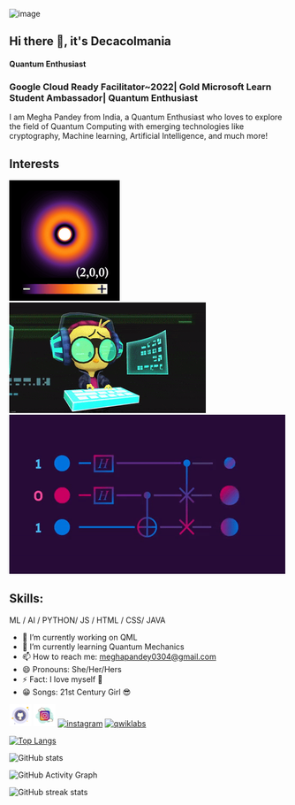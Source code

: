 ![image](https://pbs.twimg.com/media/FyqU8GcXgAMHux4?format=jpg&name=large )

## Hi there 👋, it's Decacolmania 
#### Quantum Enthusiast
###  Google Cloud Ready Facilitator~2022| Gold Microsoft Learn Student Ambassador| Quantum Enthusiast
I am Megha Pandey from India, a Quantum Enthusiast who loves to explore the field of Quantum Computing with emerging technologies like cryptography, Machine learning, Artificial Intelligence, and much more!

## Interests 
<img src="https://github.com/megha0304/megha0304/blob/main/4.gif"> <img src="https://github.com/megha0304/megha0304/blob/main/3.gif"> <img src ="https://github.com/megha0304/megha0304/blob/main/5.gif">

## Skills:
 ML / AI / PYTHON/ JS / HTML / CSS/ JAVA

- 🔭 I’m currently working on QML 
- 🌱 I’m currently learning Quantum Mechanics 
- 📫 How to reach me: meghapandey0304@gmail.com 
- 😄 Pronouns: She/Her/Hers 
- ⚡ Fact: I love myself :purple_heart:
-  :grin: Songs: 21st Century Girl :sunglasses:


  
[<img src='icons/icons8-github-50.png' alt='github' height='40'>](https://github.com/megha0304) [<img src='icons/icons8-instagram-100.png' alt='linkedin' height='40'>](https://www.linkedin.com/in/https://www.linkedin.com/in/megha-pandey-a1a5721ba/)  [<img src=https://icons8.com/icon/hFoVFpm6gl9A/instagram alt='instagram' height='40'>](https://www.instagram.com/https://www.instagram.com/qc_maniac//)   [<img src='https://icons8.com/icon/9J37goKb44e7/qwiklabs-provides-real-cloud-environments-that-help-developers' alt='qwiklabs' height='40'>](https://www.cloudskillsboost.google/public_profiles/d91de2fa-c3e9-41ee-97d1-5a8ac19a18cb) 


[![Top Langs](https://github-readme-stats.vercel.app/api/top-langs/?username=megha0304)](https://github.com/anuraghazra/github-readme-stats)

![GitHub stats](https://github-readme-stats.vercel.app/api?username=megha0304&show_icons=true)  

![GitHub Activity Graph](https://activity-graph.herokuapp.com/graph?username=megha0304)  

![GitHub streak stats](https://github-readme-streak-stats.herokuapp.com/?user=megha0304)  


 
